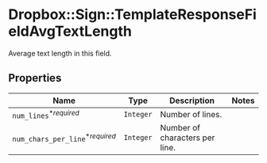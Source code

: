 # Dropbox::Sign::TemplateResponseFieldAvgTextLength

Average text length in this field.

## Properties

| Name | Type | Description | Notes |
| ---- | ---- | ----------- | ----- |
| `num_lines`<sup>*_required_</sup> | ```Integer``` |  Number of lines.  |  |
| `num_chars_per_line`<sup>*_required_</sup> | ```Integer``` |  Number of characters per line.  |  |


